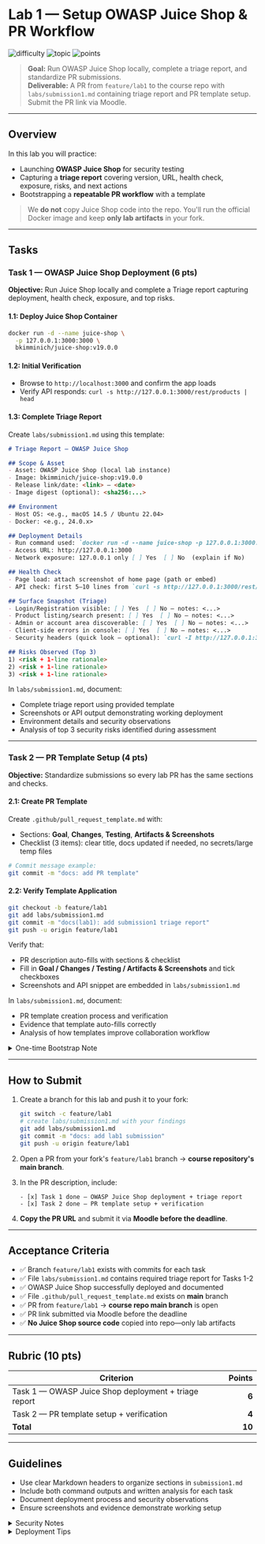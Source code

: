# Lab 1 — Setup OWASP Juice Shop & PR Workflow

![difficulty](https://img.shields.io/badge/difficulty-beginner-success)
![topic](https://img.shields.io/badge/topic-AppSec%20Basics-blue)
![points](https://img.shields.io/badge/points-10-orange)

> **Goal:** Run OWASP Juice Shop locally, complete a triage report, and standardize PR submissions.  
> **Deliverable:** A PR from `feature/lab1` to the course repo with `labs/submission1.md` containing triage report and PR template setup. Submit the PR link via Moodle.

---

## Overview

In this lab you will practice:
- Launching **OWASP Juice Shop** for security testing
- Capturing a **triage report** covering version, URL, health check, exposure, risks, and next actions
- Bootstrapping a **repeatable PR workflow** with a template

> We **do not** copy Juice Shop code into the repo. You'll run the official Docker image and keep **only lab artifacts** in your fork.

---

## Tasks

### Task 1 — OWASP Juice Shop Deployment (6 pts)

**Objective:** Run Juice Shop locally and complete a Triage report capturing deployment, health check, exposure, and top risks.

#### 1.1: Deploy Juice Shop Container

```bash
docker run -d --name juice-shop \
  -p 127.0.0.1:3000:3000 \
  bkimminich/juice-shop:v19.0.0
```

#### 1.2: Initial Verification

- Browse to `http://localhost:3000` and confirm the app loads
- Verify API responds: `curl -s http://127.0.0.1:3000/rest/products | head`

#### 1.3: Complete Triage Report

Create `labs/submission1.md` using this template:

```markdown
# Triage Report — OWASP Juice Shop

## Scope & Asset
- Asset: OWASP Juice Shop (local lab instance)
- Image: bkimminich/juice-shop:v19.0.0
- Release link/date: <link> — <date>
- Image digest (optional): <sha256:...>

## Environment
- Host OS: <e.g., macOS 14.5 / Ubuntu 22.04>
- Docker: <e.g., 24.0.x>

## Deployment Details
- Run command used: `docker run -d --name juice-shop -p 127.0.0.1:3000:3000 bkimminich/juice-shop:v19.0.0`
- Access URL: http://127.0.0.1:3000
- Network exposure: 127.0.0.1 only [ ] Yes  [ ] No  (explain if No)

## Health Check
- Page load: attach screenshot of home page (path or embed)
- API check: first 5–10 lines from `curl -s http://127.0.0.1:3000/rest/products | head`

## Surface Snapshot (Triage)
- Login/Registration visible: [ ] Yes  [ ] No — notes: <...>
- Product listing/search present: [ ] Yes  [ ] No — notes: <...>
- Admin or account area discoverable: [ ] Yes  [ ] No — notes: <...>
- Client-side errors in console: [ ] Yes  [ ] No — notes: <...>
- Security headers (quick look — optional): `curl -I http://127.0.0.1:3000` → CSP/HSTS present? notes: <...>

## Risks Observed (Top 3)
1) <risk + 1‑line rationale>
2) <risk + 1‑line rationale>
3) <risk + 1‑line rationale>
```

In `labs/submission1.md`, document:
- Complete triage report using provided template
- Screenshots or API output demonstrating working deployment
- Environment details and security observations
- Analysis of top 3 security risks identified during assessment

---

### Task 2 — PR Template Setup (4 pts)

**Objective:** Standardize submissions so every lab PR has the same sections and checks.

#### 2.1: Create PR Template

Create `.github/pull_request_template.md` with:
- Sections: **Goal**, **Changes**, **Testing**, **Artifacts & Screenshots**
- Checklist (3 items): clear title, docs updated if needed, no secrets/large temp files

```bash
# Commit message example:
git commit -m "docs: add PR template"
```

#### 2.2: Verify Template Application

```bash
git checkout -b feature/lab1
git add labs/submission1.md
git commit -m "docs(lab1): add submission1 triage report"
git push -u origin feature/lab1
```

Verify that:
- PR description auto-fills with sections & checklist
- Fill in **Goal / Changes / Testing / Artifacts & Screenshots** and tick checkboxes
- Screenshots and API snippet are embedded in `labs/submission1.md`

In `labs/submission1.md`, document:
- PR template creation process and verification
- Evidence that template auto-fills correctly
- Analysis of how templates improve collaboration workflow

<details>
<summary>One-time Bootstrap Note</summary>

GitHub loads PR templates from the **default branch of your fork (`main`)**. Add the template to `main` first, then open your lab PR from `feature/lab1`.

</details>

---

## How to Submit

1. Create a branch for this lab and push it to your fork:

   ```bash
   git switch -c feature/lab1
   # create labs/submission1.md with your findings
   git add labs/submission1.md
   git commit -m "docs: add lab1 submission"
   git push -u origin feature/lab1
   ```

2. Open a PR from your fork's `feature/lab1` branch → **course repository's main branch**.

3. In the PR description, include:

   ```text
   - [x] Task 1 done — OWASP Juice Shop deployment + triage report
   - [x] Task 2 done — PR template setup + verification
   ```

4. **Copy the PR URL** and submit it via **Moodle before the deadline**.

---

## Acceptance Criteria

- ✅ Branch `feature/lab1` exists with commits for each task
- ✅ File `labs/submission1.md` contains required triage report for Tasks 1-2
- ✅ OWASP Juice Shop successfully deployed and documented
- ✅ File `.github/pull_request_template.md` exists on **main** branch
- ✅ PR from `feature/lab1` → **course repo main branch** is open
- ✅ PR link submitted via Moodle before the deadline
- ✅ **No Juice Shop source code** copied into repo—only lab artifacts

---

## Rubric (10 pts)

| Criterion                                                | Points |
| -------------------------------------------------------- | -----: |
| Task 1 — OWASP Juice Shop deployment + triage report    |  **6** |
| Task 2 — PR template setup + verification               |  **4** |
| **Total**                                                | **10** |

---

## Guidelines

- Use clear Markdown headers to organize sections in `submission1.md`
- Include both command outputs and written analysis for each task
- Document deployment process and security observations
- Ensure screenshots and evidence demonstrate working setup

<details>
<summary>Security Notes</summary>

- Always bind to `127.0.0.1` to avoid exposing the app beyond localhost
- Pin specific Docker image versions for reproducibility
- Never commit application source code—only lab artifacts and reports

</details>

<details>
<summary>Deployment Tips</summary>

- Check GitHub Releases page for specific version dates and notes
- Verify API endpoints respond before completing triage report
- Document all observed security issues in the triage template
- Keep deployment commands simple and well-documented

</details>